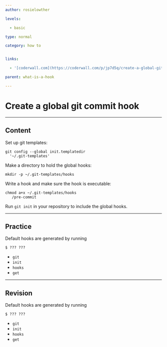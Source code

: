 ```yaml
---
author: rosielowther

levels:

  - basic

type: normal

category: how to


links:

  - '[coderwall.com](https://coderwall.com/p/jp7d5q/create-a-global-git-commit-hook){website}'

parent: what-is-a-hook

---
```


# Create a global git commit hook

---
## Content

Set up git templates:
```
git config --global init.templatedir 
  '~/.git-templates'
```
Make a directory to hold the global hooks:
```
mkdir -p ~/.git-templates/hooks
```
Write a hook and make sure the hook is executable:
```
chmod a+x ~/.git-templates/hooks
   /pre-commit
```
Run `git init` in your repository to include the global hooks.

---
## Practice

Default hooks are generated by running 
```
$ ??? ???
```

* `git`
* `init`
* `hooks`
* `get`

---
## Revision

Default hooks are generated by running 
```
$ ??? ???
```

* `git`
* `init`
* `hooks`
* `get`

 
